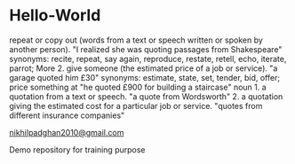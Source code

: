 # Hello-World

repeat or copy out (words from a text or speech written or spoken by another person).
"I realized she was quoting passages from Shakespeare"
synonyms:	recite, repeat, say again, reproduce, restate, retell, echo, iterate, parrot; More
2.
give someone (the estimated price of a job or service).
"a garage quoted him £30"
synonyms:	estimate, state, set, tender, bid, offer; price something at
"he quoted £900 for building a staircase"
noun
1.
a quotation from a text or speech.
"a quote from Wordsworth"
2.
a quotation giving the estimated cost for a particular job or service.
"quotes from different insurance companies"

nikhilpadghan2010@gmail.com

Demo repository for training purpose
